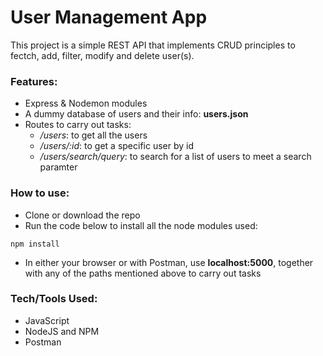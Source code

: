 # User Management App
This project is a simple REST API that implements CRUD principles to fectch, add, filter, modify and delete user(s).

### Features:
- Express & Nodemon modules
- A dummy database of users and their info: **users.json**
- Routes to carry out tasks:
    - */users*: to get all the users
    - */users/:id*: to get a specific user by id
    - */users/search/query*: to search for a list of users to meet a search paramter

### How to use:
- Clone or download the repo
- Run the code below to install all the node modules used:
```
npm install
```
- In either your browser or with Postman, use **localhost:5000**, together with any of the paths mentioned above to carry out tasks

### Tech/Tools Used:
- JavaScript
- NodeJS and NPM
- Postman